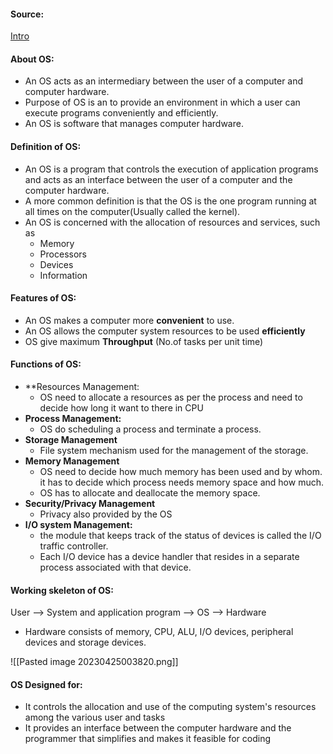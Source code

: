 #### Source:
[Intro](https://www.geeksforgeeks.org/introduction-of-operating-system-set-1/)

#### About OS:

* An OS acts as an intermediary between the user of a computer and computer hardware.
* Purpose of OS is an to provide an environment in which a user can execute programs conveniently and efficiently.
* An OS is software that manages computer hardware.

#### Definition of OS:

* An OS is a program that controls the execution of application programs and acts as an interface between the user of a computer and the computer hardware.
* A more common definition is that the OS is the one program running at all times on the computer(Usually called the kernel). 
* An OS is concerned with the allocation of resources  and services, such as
	* Memory
	* Processors
	* Devices
	* Information


#### Features of OS:

* An OS makes a computer more **convenient** to use.
* An OS allows the computer system resources to be used **efficiently**
* OS give maximum **Throughput** (No.of tasks per unit time)


#### Functions of OS:

* **Resources Management:
	* OS need to allocate a resources as per the process and need to decide how long it want to there in CPU 
* **Process Management:**
	* OS do scheduling a process and terminate a process.
* **Storage Management**
	* File system mechanism used for the management of the storage.
* **Memory Management**
	* OS need to decide how much memory has been used and by whom. it has to decide which process needs memory space and how much.
	* OS has to allocate and deallocate the memory space.
* **Security/Privacy Management**
	* Privacy also provided by the OS
* **I/O system Management:**
	* the module that keeps track of the status of devices is called the I/O traffic controller.
	* Each I/O device has a device handler that resides in a separate process associated with that device.


#### Working skeleton of OS:

User --> System and application program --> OS --> Hardware

* Hardware consists of memory, CPU, ALU, I/O devices, peripheral devices and storage devices.

![[Pasted image 20230425003820.png]]



#### OS Designed for:

* It controls the allocation and use of the computing system's resources among the various user and tasks
* It provides an interface between the computer hardware and the programmer that simplifies and makes it feasible for coding

